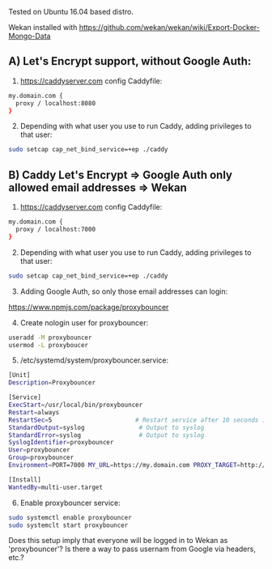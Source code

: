 Tested on Ubuntu 16.04 based distro.

Wekan installed with https://github.com/wekan/wekan/wiki/Export-Docker-Mongo-Data

## A) Let's Encrypt support, without Google Auth:

1) https://caddyserver.com config Caddyfile:
```bash
my.domain.com {
  proxy / localhost:8080
}
```

2) Depending with what user you use to run Caddy, adding privileges to that user:
```bash
sudo setcap cap_net_bind_service=+ep ./caddy
```

## B) Caddy Let's Encrypt => Google Auth only allowed email addresses => Wekan

1) https://caddyserver.com config Caddyfile:
```bash
my.domain.com {
  proxy / localhost:7000
}
```

2) Depending with what user you use to run Caddy, adding privileges to that user:
```bash
sudo setcap cap_net_bind_service=+ep ./caddy
```

3) Adding Google Auth, so only those email addresses can login:

https://www.npmjs.com/package/proxybouncer

4) Create nologin user for proxybouncer:
```bash
useradd -M proxybouncer
usermod -L proxyboucer
```

5) /etc/systemd/system/proxybouncer.service:
```bash
[Unit]
Description=Proxybouncer

[Service]
ExecStart=/usr/local/bin/proxybouncer
Restart=always
RestartSec=5                       # Restart service after 10 seconds if node service crashes
StandardOutput=syslog               # Output to syslog
StandardError=syslog                # Output to syslog
SyslogIdentifier=proxybouncer
User=proxybouncer
Group=proxybouncer
Environment=PORT=7000 MY_URL=https://my.domain.com PROXY_TARGET=http://localhost:8080 GOOGLE_CLIENT_ID=... GOOGLE_CLIENT_SECRET=... ALLOWED_EMAILS=.*@domain.com$ COOKIE_SECRET=...

[Install]
WantedBy=multi-user.target
```

6) Enable proxybouncer service:
```bash
sudo systemctl enable proxybouncer
sudo systemclt start proxybouncer
```
Does this setup imply that everyone will be logged in to Wekan as 'proxybouncer'? Is there a way to pass usernam from Google via headers, etc.?